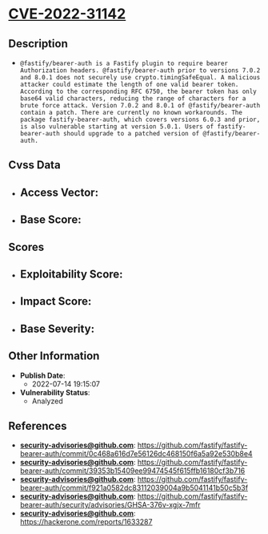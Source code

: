 
# [CVE-2022-31142](https://github.com/fastify/fastify-bearer-auth/commit/0c468a616d7e56126dc468150f6a5a92e530b8e4)

## Description

- `@fastify/bearer-auth is a Fastify plugin to require bearer Authorization headers. @fastify/bearer-auth prior to versions 7.0.2 and 8.0.1 does not securely use crypto.timingSafeEqual. A malicious attacker could estimate the length of one valid bearer token. According to the corresponding RFC 6750, the bearer token has only base64 valid characters, reducing the range of characters for a brute force attack. Version 7.0.2 and 8.0.1 of @fastify/bearer-auth contain a patch. There are currently no known workarounds. The package fastify-bearer-auth, which covers versions 6.0.3 and prior, is also vulnerable starting at version 5.0.1. Users of fastify-bearer-auth should upgrade to a patched version of @fastify/bearer-auth.`

## Cvss Data

- **Access Vector**:
  - 
- **Base Score**:
  - 

## Scores

- **Exploitability Score**:
  - 
- **Impact Score**:
  - 
- **Base Severity**:
  - 

## Other Information

- **Publish Date**:
  - 2022-07-14 19:15:07
- **Vulnerability Status**:
  - Analyzed

## References

- **security-advisories@github.com**: https://github.com/fastify/fastify-bearer-auth/commit/0c468a616d7e56126dc468150f6a5a92e530b8e4
- **security-advisories@github.com**: https://github.com/fastify/fastify-bearer-auth/commit/39353b15409ee99474545f615ffb16180cf3b716
- **security-advisories@github.com**: https://github.com/fastify/fastify-bearer-auth/commit/f921a0582dc83112039004a9b5041141b50c5b3f
- **security-advisories@github.com**: https://github.com/fastify/fastify-bearer-auth/security/advisories/GHSA-376v-xgjx-7mfr
- **security-advisories@github.com**: https://hackerone.com/reports/1633287

